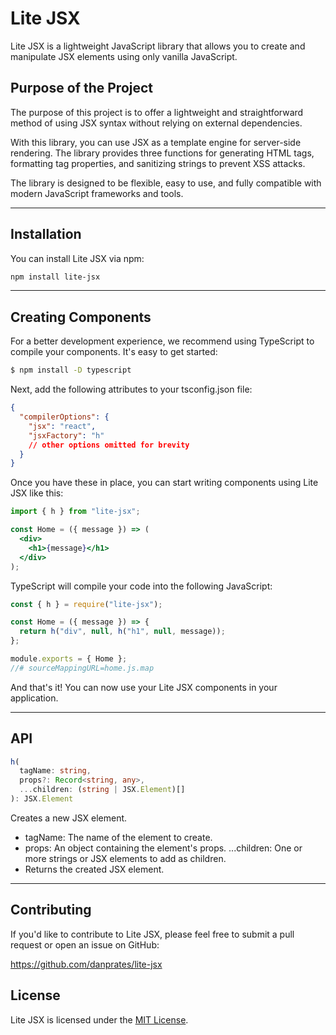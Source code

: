 # Lite JSX

Lite JSX is a lightweight JavaScript library that allows you to create and manipulate JSX elements using only vanilla JavaScript.

## Purpose of the Project

The purpose of this project is to offer a lightweight and straightforward method of using JSX syntax without relying on external dependencies.

With this library, you can use JSX as a template engine for server-side rendering. The library provides three functions for generating HTML tags, formatting tag properties, and sanitizing strings to prevent XSS attacks.

The library is designed to be flexible, easy to use, and fully compatible with modern JavaScript frameworks and tools.

---

## Installation

You can install Lite JSX via npm:

```bash
npm install lite-jsx
```

---

## Creating Components

For a better development experience, we recommend using TypeScript to compile your components. It's easy to get started:

```bash
$ npm install -D typescript
```

Next, add the following attributes to your tsconfig.json file:

```json
{
  "compilerOptions": {
    "jsx": "react",
    "jsxFactory": "h"
    // other options omitted for brevity
  }
}
```

Once you have these in place, you can start writing components using Lite JSX like this:

```jsx
import { h } from "lite-jsx";

const Home = ({ message }) => (
  <div>
    <h1>{message}</h1>
  </div>
);
```

TypeScript will compile your code into the following JavaScript:

```js
const { h } = require("lite-jsx");

const Home = ({ message }) => {
  return h("div", null, h("h1", null, message));
};

module.exports = { Home };
//# sourceMappingURL=home.js.map
```

And that's it! You can now use your Lite JSX components in your application.

---

## API

```ts
h(
  tagName: string,
  props?: Record<string, any>,
  ...children: (string | JSX.Element)[]
): JSX.Element
```

Creates a new JSX element.

- tagName: The name of the element to create.
- props: An object containing the element's props.
  ...children: One or more strings or JSX elements to add as children.
- Returns the created JSX element.

---

## Contributing

If you'd like to contribute to Lite JSX, please feel free to submit a pull request or open an issue on GitHub:

https://github.com/danprates/lite-jsx

## License

Lite JSX is licensed under the [MIT License](https://github.com/danprates/lite-jsx/blob/master/LICENSE).
